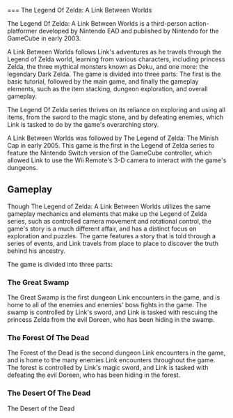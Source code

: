 
===
The Legend Of Zelda: A Link Between Worlds

The Legend Of Zelda: A Link Between Worlds is a third-person action-platformer developed by Nintendo EAD and published by Nintendo for the GameCube in early 2003.

A Link Between Worlds follows Link's adventures as he travels through the Legend of Zelda world, learning from various characters, including princess Zelda, the three mythical monsters known as Deku, and one more: the legendary Dark Zelda. The game is divided into three parts: The first is the basic tutorial, followed by the main game, and finally the gameplay elements, such as the item stacking, dungeon exploration, and overall gameplay.

The Legend Of Zelda series thrives on its reliance on exploring and using all items, from the sword to the magic stone, and by defeating enemies, which Link is tasked to do by the game's overarching story.

A Link Between Worlds was followed by The Legend of Zelda: The Minish Cap in early 2005. This game is the first in the Legend of Zelda series to feature the Nintendo Switch version of the GameCube controller, which allowed Link to use the Wii Remote's 3-D camera to interact with the game's dungeons.

## Gameplay

Though The Legend of Zelda: A Link Between Worlds utilizes the same gameplay mechanics and elements that make up the Legend of Zelda series, such as controlled camera movement and rotational control, the game's story is a much different affair, and has a distinct focus on exploration and puzzles. The game features a story that is told through a series of events, and Link travels from place to place to discover the truth behind his ancestry.

The game is divided into three parts:

### The Great Swamp

The Great Swamp is the first dungeon Link encounters in the game, and is home to all of the enemies and enemies' boss fights in the game. The swamp is controlled by Link's sword, and Link is tasked with rescuing the princess Zelda from the evil Doreen, who has been hiding in the swamp.

### The Forest Of The Dead

The Forest of the Dead is the second dungeon Link encounters in the game, and is home to the many enemies Link encounters throughout the game. The forest is controlled by Link's magic sword, and Link is tasked with defeating the evil Doreen, who has been hiding in the forest.

### The Desert Of The Dead

The Desert of the Dead
